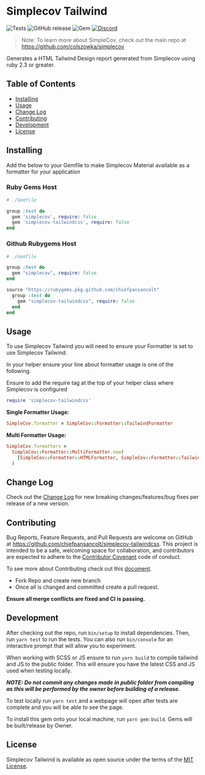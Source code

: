 # Simplecov Tailwind

![Tests](https://github.com/chiefpansancolt/simplecov-tailwindcss/workflows/Tests/badge.svg)
![GitHub release](https://img.shields.io/github/release/chiefpansancolt/simplecov-tailwindcss?logo=github&style=flat-square)
![Gem](https://img.shields.io/gem/dt/simplecov-tailwindcss?logo=rubygems&style=flat-square)
[![Discord](https://img.shields.io/discord/450095227185659905?label=Discord&logo=discord&style=flat-square)](https://discord.gg/FPfA3w6)

> Note: To learn more about SimpleCov, check out the main repo at https://github.com/colszowka/simplecov

Generates a HTML Tailwind Design report generated from Simplecov using ruby 2.3 or greater.

## Table of Contents

- [Installing](#installing)
- [Usage](#usage)
- [Change Log](#change-log)
- [Contributing](#contributing)
- [Development](#development)
- [License](#license)

## Installing

Add the below to your Gemfile to make Simplecov Material available as a formatter for your application

### Ruby Gems Host

```ruby
# ./Gemfile

group :test do
  gem 'simplecov', require: false
  gem 'simplecov-tailwindcss', require: false
end
```

### Github Rubygems Host

```ruby
# ./Gemfile

group :test do
  gem "simplecov", require: false
end

source "https://rubygems.pkg.github.com/chiefpansancolt"
  group :test do
    gem "simplecov-tailwindcss", require: false
  end
end
```

## Usage

To use Simplecov Tailwind you will need to ensure your Formatter is set to use Simplecov Tailwind.

In your helper ensure your line about formatter usage is one of the following.

Ensure to add the require tag at the top of your helper class where Simplecov is configured

```ruby
require 'simplecov-tailwindcss'
```

**Single Formatter Usage:**

```ruby
SimpleCov.formatter = SimpleCov::Formatter::TailwindFormatter
```

**Multi Formatter Usage:**

```ruby
SimpleCov.formatters =
  SimpleCov::Formatter::MultiFormatter.new(
    [SimpleCov::Formatter::HTMLFormatter, SimpleCov::Formatter::TailwindFormatter],
  )
```

## Change Log

Check out the [Change Log](https://github.com/chiefpansancolt/simplecov-tailwindcss/blob/master/CHANGELOG.md) for new breaking changes/features/bug fixes per release of a new version.

## Contributing

Bug Reports, Feature Requests, and Pull Requests are welcome on GitHub at https://github.com/chiefpansancolt/simplecov-tailwindcss. This project is intended to be a safe, welcoming space for collaboration, and contributors are expected to adhere to the [Contributor Covenant](https://github.com/chiefpansancolt/simplecov-tailwindcss/blob/master/CODE_OF_CONDUCT.md) code of conduct.

To see more about Contributing check out this [document](https://github.com/chiefpansancolt/simplecov-tailwindcss/blob/master/CONTRIBUTING.md).

- Fork Repo and create new branch
- Once all is changed and committed create a pull request.

**Ensure all merge conflicts are fixed and CI is passing.**

## Development

After checking out the repo, run `bin/setup` to install dependencies. Then, run `yarn test` to run the tests. You can also run `bin/console` for an interactive prompt that will allow you to experiment.

When working with SCSS or JS ensure to run `yarn build` to compile tailwind and JS to the public folder. This will ensure you have the latest CSS and JS used when testing locally.

_**NOTE: Do not commit any changes made in public folder from compiling as this will be performed by the owner before building of a release.**_

To test locally run `yarn test` and a webpage will open after tests are complete and you will be able to see the page.

To install this gem onto your local machine, run `yarn gem:build`. Gems will be built/release by Owner.

## License

Simplecov Tailwind is available as open source under the terms of the [MIT License](https://github.com/chiefpansancolt/simplecov-tailwindcss/blob/master/LICENSE).
